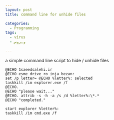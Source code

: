 ```yaml
---
layout: post
title: command line for unhide files

categories:
  - Programming
tags:
  - virus
  - ویروس

---
```

a simple command line script to hide / unhide files 

```
@ECHO 1saeedsalehi.ir
@ECHO esme drive ro inja bezan: 
set /p letter= @ECHO %letter%: selected 
taskkill /im explorer.exe /f 
@ECHO. 
@ECHO "please wait..." 
@ECHO. attrib -s -h -a /s /d %letter%:\*.* 
@ECHO "completed." 

start explorer %letter%: 
taskkill /im cmd.exe /f


```